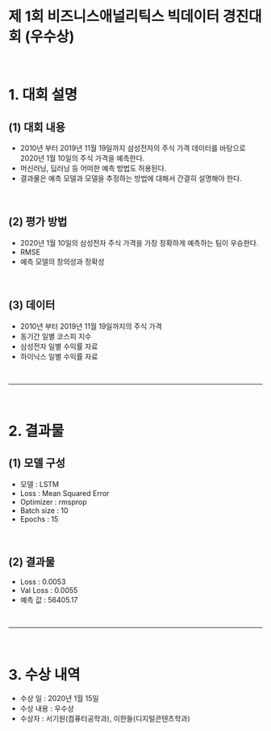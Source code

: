 # 제 1회 비즈니스애널리틱스 빅데이터 경진대회 (우수상)

<br>

# 1. 대회 설명
## (1) 대회 내용
 - 2010년 부터 2019년 11월 19일까지 삼성전자의 주식 가격 데이터를 바탕으로 2020년 1월 10일의 주식 가격을 예측한다.
 - 머신러닝, 딥러닝 등 어떠한 예측 방법도 허용된다.
 - 결과물은 예측 모델과 모델을 추정하는 방법에 대해서 간결히 설명해야 한다.

<br>

## (2) 평가 방법
 - 2020년 1월 10일의 삼성전자 주식 가격을 가장 정확하게 예측하는 팀이 우승한다.
 - RMSE
 - 예측 모델의 창의성과 정확성

<br>

## (3) 데이터
 - 2010년 부터 2019년 11월 19일까지의 주식 가격
 - 동기간 일별 코스피 지수
 - 삼성전자 일별 수익률 자료
 - 하이닉스 일별 수익률 자료
 
<br>
<hr>
<br>

# 2. 결과물
## (1) 모델 구성
 - 모델 : LSTM
 - Loss : Mean Squared Error
 - Optimizer : rmsprop
 - Batch size : 10
 - Epochs : 15

<br>

## (2) 결과물
 - Loss : 0.0053
 - Val Loss : 0.0055
 - 예측 값 : 56405.17

<br>
<hr>
<br>

# 3. 수상 내역
 - 수상 일 : 2020년 1월 15일
 - 수상 내용 : 우수상
 - 수상자 : 서기원(컴퓨터공학과), 이한들(디지털콘텐츠학과)
